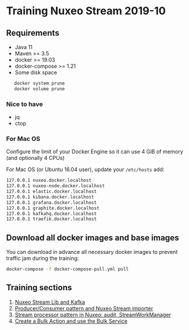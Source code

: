 # Training Nuxeo Stream 2019-10

## Requirements

- Java 11
- Maven >= 3.5
- docker >= 19.03
- docker-compose >= 1.21
- Some disk space
```bash
   docker system prune
   docker volume prune
```

### Nice to have

- jq
- ctop

### For Mac OS

Configure the limit of your Docker Engine so it can use 4 GiB of memory (and optionally 4 CPUs)

For Mac OS (or Ubuntu 16.04 user), update your `/etc/hosts` add:
```bash
127.0.0.1 nuxeo.docker.localhost
127.0.0.1 nuxeo-node.docker.localhost
127.0.0.1 elastic.docker.localhost
127.0.0.1 kibana.docker.localhost
127.0.0.1 grafana.docker.localhost
127.0.0.1 graphite.docker.localhost
127.0.0.1 kafkahq.docker.localhost
127.0.0.1 traefik.docker.localhost
```

## Download all docker images and base images

You can download in advance all necessary docker images to prevent traffic jam during the training:

```bash
docker-compose -f docker-compose-pull.yml pull
```

## Training sections

1. [Nuxeo Stream Lib and Kafka](./training-nuxeo-stream/README.md)
1. [Producer/Consumer pattern and Nuxeo Stream importer](./training-nuxeo-importer/README.md)
1. [Stream processor pattern in Nuxeo: audit, StreamWorkManager](./stack-nuxeo-swm/README.md)
1. [Create a Bulk Action and use the Bulk Service](./training-nuxeo-bulk/README.md)
